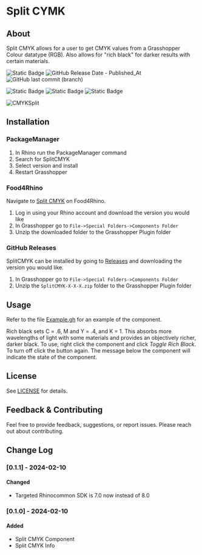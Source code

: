 # Split CYMK
## About
Split CMYK allows for a user to get CMYK values from a Grasshopper Colour datatype (RGB). Also allows for "rich black" for darker results with certain materials.

![Static Badge](https://img.shields.io/badge/Build-v0.1.1-green)
![GitHub Release Date - Published_At](https://img.shields.io/github/release-date/dkeners/SplitCMYK?label=Last%20release%20date%3A%20)
 ![GitHub last commit (branch)](https://img.shields.io/github/last-commit/dkeners/SplitCMYK/develop?label=Lastest%20development:)

 ![Static Badge](https://img.shields.io/badge/-4.8-blue?logo=csharp) ![Static Badge](https://img.shields.io/badge/--%23512BD4?logo=dotnet)
 ![Static Badge](https://img.shields.io/badge/-Rhino%207,%208-black?logo=rhinoceros)

![CMYKSplit](https://github.com/dkeners/SplitCMYK/assets/25158625/22e03386-c897-4244-b04b-b752e6ac5c3c)

## Installation
### PackageManager
1. In Rhino run the PackageManager command
2. Search for SplitCMYK
3. Select version and install
4. Restart Grasshopper
### Food4Rhino
Navigate to [Split CMYK](https://www.food4rhino.com/en/app/split-cmyk) on Food4Rhino.
1. Log in using your Rhino account and download the version you would like
2. In Grasshopper go to `File->Special Folders->Components Folder`
3. Unzip the downloaded folder to the Grasshopper Plugin folder
### GitHub Releases
SplitCMYK can be installed by going to [Releases](https://github.com/dkeners/SplitCMYK/releases) and downloading the version you would like.
1. In Grasshopper go to `File->Special Folders->Components Folder`
2. Unzip the `SplitCMYK-X-X-X.zip` folder to the Grasshopper Plugin folder

## Usage
Refer to the file [Example.gh](https://github.com/dkeners/SplitCMYK/blob/main/SplitCMYK/Tests/Example.gh) for an example of the component.

Rich black sets C = .6, M and Y = .4, and K = 1. This absorbs more wavelengths of light with some materials and provides an objectively richer, darker black. To use, right click the component and click *Toggle Rich Black*. To turn off click the button again. The message below the component will indicate the state of the component.

## License
See [LICENSE](LICENSE.txt) for details.

## Feedback & Contributing
Feel free to provide feedback, suggestions, or report issues. Please reach out about contributing. 

## Change Log
### [0.1.1] - 2024-02-10
#### Changed
- Targeted Rhinocommon SDK is 7.0 now instead of 8.0

### [0.1.0] - 2024-02-10
#### Added
- Split CMYK Component
- Split CMYK Info
